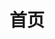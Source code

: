 ---
home: true
layout: BlogHome
icon: home
title: 首页
description: 一个基于VuePress的个人博客。
hero: false
---